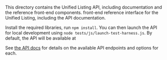 This directory contains the Unified Listing API, including documentation and the reference front-end components.
front-end reference interface for the Unified Listing, including the API documentation.

Install the required libraries, run `npm install`.  You can then launch the API for local development using
`node tests/js/launch-test-harness.js`.  By default, the API will be available at

See [the API docs](./src/js/api/docs/apidocs.md) for details on the available API endpoints and options for each.